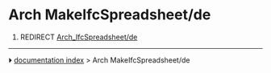 # Arch MakeIfcSpreadsheet/de
1.  REDIRECT [Arch_IfcSpreadsheet/de](Arch_IfcSpreadsheet/de.md)



---
⏵ [documentation index](../README.md) > Arch MakeIfcSpreadsheet/de
